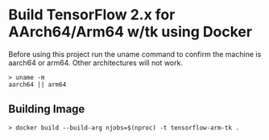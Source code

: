# Build TensorFlow 2.x for AArch64/Arm64 w/tk using Docker

Before using this project run the uname command to confirm the machine is aarch64 or arm64. Other architectures will not work.

```
> uname -m
aarch64 || arm64
```

## Building Image

```
> docker build --build-arg njobs=$(nproc) -t tensorflow-arm-tk .
```
